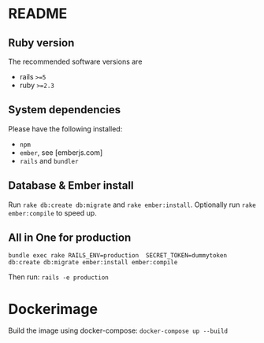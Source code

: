 # README

## Ruby version
The recommended software versions are
  - rails `>=5`
  - ruby `>=2.3`

## System dependencies

 Please have the following installed:
   - `npm`
   - `ember`, see [emberjs.com]
   - `rails` and `bundler`

## Database & Ember install

   Run `rake db:create db:migrate` and `rake ember:install`. Optionally run `rake ember:compile` to speed up.

## All in One for production

`bundle exec rake RAILS_ENV=production  SECRET_TOKEN=dummytoken db:create db:migrate ember:install ember:compile`

Then run: `rails -e production`

# Dockerimage

Build the image using docker-compose:
`docker-compose up --build`
